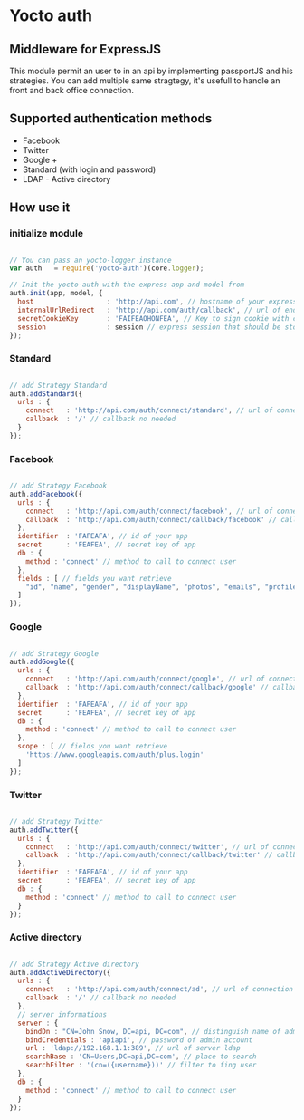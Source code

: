 # Yocto auth
## Middleware for ExpressJS

This module permit an user to in an api by implementing passportJS and his strategies.
You can add multiple same stragtegy, it's usefull to handle an front and back office connection.

## Supported authentication methods

  - Facebook
  - Twitter
  - Google +
  - Standard (with login and password)
  - LDAP - Active directory

## How use it

### initialize module
```javascript

// You can pass an yocto-logger instance
var auth   = require('yocto-auth')(core.logger);

// Init the yocto-auth with the express app and model from
auth.init(app, model, {
  host                  : 'http://api.com', // hostname of your express app, it's necessary for oAuth connection eg. Facebook ...
  internalUrlRedirect   : 'http://api.com/auth/callback', // url of end point
  secretCookieKey       : 'FAIFEAOHONFEA', // Key to sign cookie with cookie-signature
  session               : session // express session that should be store in an express store session
});

```

### Standard
```javascript

// add Strategy Standard
auth.addStandard({
  urls : {
    connect   : 'http://api.com/auth/connect/standard', // url of connection
    callback  : '/' // callback no needed
  }
});
```

### Facebook
```javascript

// add Strategy Facebook
auth.addFacebook({
  urls : {
    connect   : 'http://api.com/auth/connect/facebook', // url of connection
    callback  : 'http://api.com/auth/connect/callback/facebook' // callback of connection
  },
  identifier  : 'FAFEAFA', // id of your app
  secret      : 'FEAFEA', // secret key of app
  db : {
    method : 'connect' // method to call to connect user
  },
  fields : [ // fields you want retrieve
    "id", "name", "gender", "displayName", "photos", "emails", "profileUrl"
  ]
});
```

### Google
```javascript

// add Strategy Google
auth.addGoogle({
  urls : {
    connect   : 'http://api.com/auth/connect/google', // url of connection
    callback  : 'http://api.com/auth/connect/callback/google' // callback of connection
  },
  identifier  : 'FAFEAFA', // id of your app
  secret      : 'FEAFEA', // secret key of app
  db : {
    method : 'connect' // method to call to connect user
  },
  scope : [ // fields you want retrieve
    'https://www.googleapis.com/auth/plus.login'
  ]
});
```

### Twitter
```javascript

// add Strategy Twitter
auth.addTwitter({
  urls : {
    connect   : 'http://api.com/auth/connect/twitter', // url of connection
    callback  : 'http://api.com/auth/connect/callback/twitter' // callback of connection
  },
  identifier  : 'FAFEAFA', // id of your app
  secret      : 'FEAFEA', // secret key of app
  db : {
    method : 'connect' // method to call to connect user
  }
});
```
### Active directory
```javascript

// add Strategy Active directory
auth.addActiveDirectory({
  urls : {
    connect   : 'http://api.com/auth/connect/ad', // url of connection
    callback  : '/' // callback no needed
  },
  // server informations
  server : {
    bindDn : "CN=John Snow, DC=api, DC=com", // distinguish name of admin account
    bindCredentials : 'apiapi', // password of admin account
    url : 'ldap://192.168.1.1:389', // url of server ldap
    searchBase : 'CN=Users,DC=api,DC=com', // place to search
    searchFilter : '(cn=({username}))' // filter to fing user
  },
  db : {
    method : 'connect' // method to call to connect user
  }
});
```

